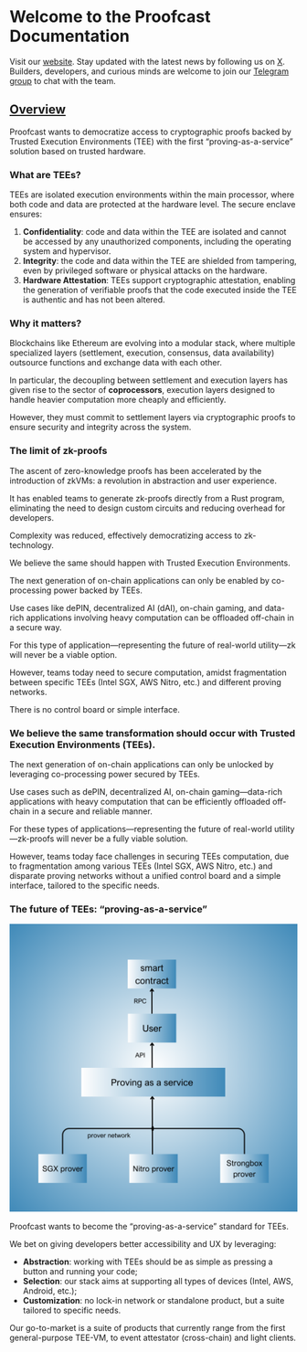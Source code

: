 # Welcome to the Proofcast Documentation

Visit our [website](https://www.proofcast.xyz/). Stay updated with the latest news by following us on [X](https://www.x.com/proofcastlabs). Builders, developers, and curious minds are welcome to join our [Telegram group](https://t.me/proofcast_builder) to chat with the team.

## [Overview](https://proofcastlabs.github.io/docs/Introduction.html#overview)

Proofcast wants to democratize access to cryptographic proofs backed by Trusted Execution Environments (TEE) with the first “proving-as-a-service” solution based on trusted hardware.  

### **What are TEEs?**

TEEs are isolated execution environments within the main processor, where both code and data are protected at the hardware level. The secure enclave ensures:

1. **Confidentiality**: code and data within the TEE are isolated and cannot be accessed by any unauthorized components, including the operating system and hypervisor.
2. **Integrity**: the code and data within the TEE are shielded from tampering, even by privileged software or physical attacks on the hardware.
3. **Hardware Attestation**: TEEs support cryptographic attestation, enabling the generation of verifiable proofs that the code executed inside the TEE is authentic and has not been altered.

### **Why it matters?**

Blockchains like Ethereum are evolving into a modular stack, where multiple specialized layers (settlement, execution, consensus, data availability) outsource functions and exchange data with each other.

In particular, the decoupling between settlement and execution layers has given rise to the sector of **coprocessors**, execution layers designed to handle heavier computation more cheaply and efficiently.

However, they must commit to settlement layers via cryptographic proofs to ensure security and integrity across the system.

### **The limit of zk-proofs**

The ascent of zero-knowledge proofs has been accelerated by the introduction of zkVMs: a revolution in abstraction and user experience.

It has enabled teams to generate zk-proofs directly from a Rust program, eliminating the need to design custom circuits and reducing overhead for developers.

Complexity was reduced, effectively democratizing access to zk-technology.

We believe the same should happen with Trusted Execution Environments. 

The next generation of on-chain applications can only be enabled by co-processing power backed by TEEs. 

Use cases like dePIN, decentralized AI (dAI), on-chain gaming, and data-rich applications involving heavy computation can be offloaded off-chain in a secure way.

For this type of application—representing the future of real-world utility—zk will never be a viable option.

However, teams today need to secure computation, amidst fragmentation between specific TEEs (Intel SGX, AWS Nitro, etc.) and different proving networks.

There is no control board or simple interface.

### **We believe the same transformation should occur with Trusted Execution Environments (TEEs).**

The next generation of on-chain applications can only be unlocked by leveraging co-processing power secured by TEEs.

Use cases such as dePIN, decentralized AI, on-chain gaming—data-rich applications with heavy computation that can be efficiently offloaded off-chain in a secure and reliable manner.

For these types of applications—representing the future of real-world utility—zk-proofs will never be a fully viable solution.

However, teams today face challenges in securing TEEs computation, due to fragmentation among various TEEs (Intel SGX, AWS Nitro, etc.) and disparate proving networks without a unified control board and a simple interface, tailored to the specific needs. 

### **The future of TEEs: “proving-as-a-service”**

![](./Proving-as-a-service.png)

Proofcast wants to become the “proving-as-a-service” standard for TEEs.

We bet on giving developers better accessibility and UX by leveraging:

- **Abstraction**: working with TEEs should be as simple as pressing a button and running your code;
- **Selection**: our stack aims at supporting all types of devices (Intel, AWS, Android, etc.);
- **Customization**: no lock-in network or standalone product, but a suite tailored to specific needs.

Our go-to-market is a suite of products that currently range from the first general-purpose TEE-VM, to event attestator (cross-chain) and light clients.
